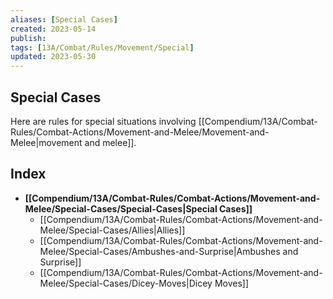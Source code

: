 ```yaml
---
aliases: [Special Cases]
created: 2023-05-14
publish: 
tags: [13A/Combat/Rules/Movement/Special]
updated: 2023-05-30
---
```


## Special Cases

Here are rules for special situations involving [[Compendium/13A/Combat-Rules/Combat-Actions/Movement-and-Melee/Movement-and-Melee|movement and melee]].

## Index

- **[[Compendium/13A/Combat-Rules/Combat-Actions/Movement-and-Melee/Special-Cases/Special-Cases|Special Cases]]**
	- [[Compendium/13A/Combat-Rules/Combat-Actions/Movement-and-Melee/Special-Cases/Allies|Allies]]
	- [[Compendium/13A/Combat-Rules/Combat-Actions/Movement-and-Melee/Special-Cases/Ambushes-and-Surprise|Ambushes and Surprise]]
	- [[Compendium/13A/Combat-Rules/Combat-Actions/Movement-and-Melee/Special-Cases/Dicey-Moves|Dicey Moves]]

